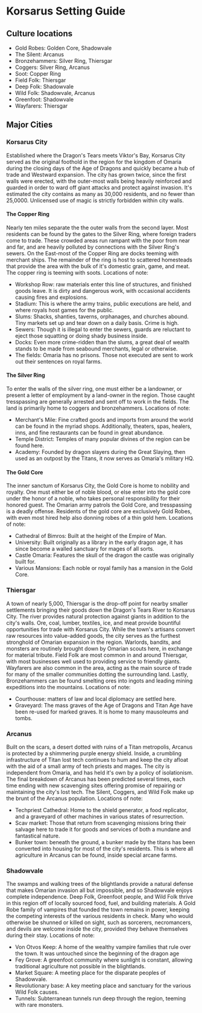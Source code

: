 # Korsarus Setting Guide

## Culture locations
- Gold Robes: Golden Core, Shadowvale
- The Silent: Arcanus
- Bronzehammers: Silver Ring, Thiersgar
- Coggers: Silver Ring, Arcanus
- Soot: Copper Ring
- Field Folk: Thiersgar
- Deep Folk: Shadowvale
- Wild Folk: Shadowvale, Arcanus
- Greenfoot: Shadowvale
- Wayfarers: Thiersgar

## Major Cities

### Korsarus City
Established where the Dragon's Tears meets Viktor's Bay, Korsarus City served as the original foothold in the region for the kingdom of Omaria during the closing days of the Age of Dragons and quickly became a hub of trade and Westward expansion. The city has grown twice, since the first walls were erected, with the outer-most walls being heavily reinforced and guarded in order to ward off giant attacks and protect against invasion. It's estimated the city contains as many as 30,000 residents, and no fewer than 25,0000. Unlicensed use of magic is strictly forbidden within city walls.

#### The Copper Ring
Nearly ten miles separate the the outer walls from the second layer. Most residents can be found by the gates to the Silver Ring, where foreign traders come to trade. These crowded areas run rampant with the poor from near and far, and are heavily polluted by connections with the Silver Ring's sewers. On the East-most of the Copper Ring are docks teeming with merchant ships. The remainder of the ring is host to scattered homesteads that provide the area with the bulk of it's domestic grain, game, and meat. The copper ring is teeming with soots.
Locations of note:
- Workshop Row: raw materials enter this line of structures, and finished goods leave. It is dirty and dangerous work, with occasional accidents causing fires and explosions.
- Stadium: This is where the army trains, public executions are held, and where royals host games for the public.
- Slums: Shacks, shanties, taverns, orphanages, and churches abound. Tiny markets set up and tear down on a daily basis. Crime is high.
- Sewers: Though it is illegal to enter the sewers, guards are reluctant to eject those squatting or doing shady business inside.
- Docks: Even more crime-ridden than the slums, a great deal of wealth stands to be made from seabound merchants, legal or otherwise.
- The fields: Omaria has no prisons. Those not executed are sent to work out their sentences on royal farms.

#### The Silver Ring
To enter the walls of the silver ring, one must either be a landowner, or present a letter of employment by a land-owner in the region. Those caught tresspassing are generally arrested and sent off to work in the fields. The land is primarily home to coggers and bronzehammers.
Locations of note:
- Merchant's Mile: Fine crafted goods and imports from around the world can be found in the myriad shops. Additionally, theaters, spas, healers, inns, and fine restaurants can be found in great abundance. 
- Temple District: Temples of many popular divines of the region can be found here.
- Academy: Founded by dragon slayers during the Great Slaying, then used as an outpost by the Titans, it now serves as Omaria's military HQ.

#### The Gold Core
The inner sanctum of Korsarus City, the Gold Core is home to nobility and royalty. One must either be of noble blood, or else enter into the gold core under the honor of a noble, who takes personal responsibility for their honored guest. The Omarian army patrols the Gold Core, and tresspassing is a deadly offense. Residents of the gold core are exclusively Gold Robes, with even most hired help also donning robes of a thin gold hem.
Locations of note:
- Cathedral of Bimros: Built at the height of the Empire of Man.
- University: Built originally as a library in the early dragon age, it has since become a walled sanctuary for mages of all sorts.
- Castle Omaria: Features the skull of the dragon the castle was originally built for.
- Various Mansions: Each noble or royal family has a mansion in the Gold Core. 

### Thiersgar
A town of nearly 5,000, Thiersgar is the drop-off point for nearby smaller settlements bringing their goods down the Dragon's Tears River to Korsarus City. The river provides natural protection against giants in addition to the city's walls. Ore, coal, lumber, textiles, ice, and meat provide bountiful opportunities for trade with Korsarus City. While the town's artisans convert raw resources into value-added goods, the city serves as the furthest stronghold of Omarian expansion in the region. Warlords, bandits, and monsters are routinely brought down by Omarian scouts here, in exchange for material tribute. Field Folk are most common in and around Thiersgar, with most businesses well used to providing service to friendly giants. Wayfarers are also common in the area, acting as the main source of trade for many of the smaller communities dotting the surrounding land. Lastly, Bronzehammers can be found smelting ores into ingots and leading mining expeditions into the mountains.
Locations of note:
- Courthouse: matters of law and local diplomacy are settled here.
- Graveyard: The mass graves of the Age of Dragons and Titan Age have been re-used for marked graves. It is home to many mausoleums and tombs.

### Arcanus
Built on the scars, a desert dotted with ruins of a Titan metropolis, Arcanus is protected by a shimmering purple energy shield. Inside, a crumbling infrastructure of Titan lost tech continues to hum and keep the city afloat with the aid of a small army of tech priests and mages. The city is independent from Omaria, and has held it's own by a policy of isolationism. The final breakdown of Arcanus has been predicted several times, each time ending with new scavenging sites offering promise of repairing or maintaining the city's lost tech. The Silent, Coggers, and Wild Folk make up the brunt of the Arcanus population. 
Locations of note:
- Techpriest Cathedral: Home to the shield generator, a food replicator, and a graveyard of other machines in various states of resurrection.
- Scav market: Those that return from scavenging missions bring their salvage here to trade it for goods and services of both a mundane and fantastical nature.
- Bunker town: beneath the ground, a bunker made by the titans has been converted into housing for most of the city's residents. This is where all agriculture in Arcanus can be found, inside special arcane farms.

### Shadowvale
The swamps and walking trees of the blightlands provide a natural defense that makes Omarian invasion all but impossible, and so Shadowvale enjoys complete independence. Deep Folk, Greenfoot people, and Wild Folk thrive in this region off of locally sourced food, fuel, and building materials. A Gold Robe family of vampires that founded the town remains in power, keeping the competing interests of the various residents in check. Many who would otherwise be shunned or killed on sight, such as sorcerers, necromancers, and devils are welcome inside the city, provided they behave themselves during their stay.
Locations of note:
- Von Otvos Keep: A home of the wealthy vampire families that rule over the town. It was untouched since the beginning of the dragon age
- Fey Grove: A greenfoot community where sunlight is constant, allowing traditional agriculture not possible in the blightlands.
- Market Square: A meeting place for the disparate peoples of Shadowvale.
- Revolutionary base: A key meeting place and sanctuary for the various Wild Folk causes.
- Tunnels: Subterranean tunnels run deep through the region, teeming with rare monsters.
